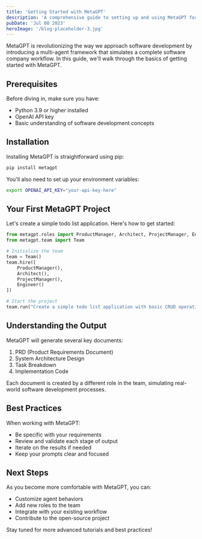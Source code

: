 ```yaml
---
title: 'Getting Started with MetaGPT'
description: 'A comprehensive guide to setting up and using MetaGPT for your first project'
pubDate: 'Jul 08 2023'
heroImage: '/blog-placeholder-3.jpg'
---
```


MetaGPT is revolutionizing the way we approach software development by introducing a multi-agent framework that simulates a complete software company workflow. In this guide, we'll walk through the basics of getting started with MetaGPT.

## Prerequisites

Before diving in, make sure you have:
- Python 3.9 or higher installed
- OpenAI API key
- Basic understanding of software development concepts

## Installation

Installing MetaGPT is straightforward using pip:

```bash
pip install metagpt
```

You'll also need to set up your environment variables:

```bash
export OPENAI_API_KEY="your-api-key-here"
```

## Your First MetaGPT Project

Let's create a simple todo list application. Here's how to get started:

```python
from metagpt.roles import ProductManager, Architect, ProjectManager, Engineer
from metagpt.team import Team

# Initialize the team
team = Team()
team.hire([
    ProductManager(),
    Architect(),
    ProjectManager(),
    Engineer()
])

# Start the project
team.run("Create a simple todo list application with basic CRUD operations")
```

## Understanding the Output

MetaGPT will generate several key documents:
1. PRD (Product Requirements Document)
2. System Architecture Design
3. Task Breakdown
4. Implementation Code

Each document is created by a different role in the team, simulating real-world software development processes.

## Best Practices

When working with MetaGPT:
- Be specific with your requirements
- Review and validate each stage of output
- Iterate on the results if needed
- Keep your prompts clear and focused

## Next Steps

As you become more comfortable with MetaGPT, you can:
- Customize agent behaviors
- Add new roles to the team
- Integrate with your existing workflow
- Contribute to the open-source project

Stay tuned for more advanced tutorials and best practices!